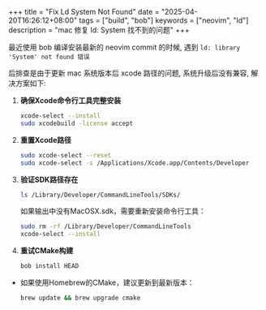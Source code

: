 +++
title = "Fix Ld System Not Found"
date = "2025-04-20T16:26:12+08:00"
tags = ["build", "bob"]
keywords = ["neovim", "ld"]
description = "mac 修复 ld: System 找不到的问题"
+++

最近使用 bob 编译安装最新的 neovim commit 的时候, 遇到
`ld: library 'System' not found 错误`

后排查是由于更新 mac 系统版本后 xcode 路径的问题, 系统升级后没有兼容, 解决方案如下:

1. **确保Xcode命令行工具完整安装**

   ```bash
   xcode-select --install
   sudo xcodebuild -license accept
   ```

2. **重置Xcode路径**

   ```bash
   sudo xcode-select --reset
   sudo xcode-select -s /Applications/Xcode.app/Contents/Developer
   ```

3. **验证SDK路径存在**

   ```bash
   ls /Library/Developer/CommandLineTools/SDKs/
   ```

   如果输出中没有MacOSX.sdk，需要重新安装命令行工具：

   ```bash
   sudo rm -rf /Library/Developer/CommandLineTools
   xcode-select --install
   ```

4. **重试CMake构建**
   ```bash
   bob install HEAD
   ```

- 如果使用Homebrew的CMake，建议更新到最新版本：
  ```bash
  brew update && brew upgrade cmake
  ```
